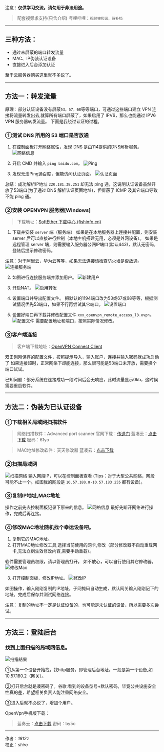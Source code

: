 注意！**仅供学习交流，请勿用于非法用途。**

>配套视频求支持(只含介绍)
>哔哩哔哩：`视频被和谐，待补档`
---
## 三种方法：

* 通过未屏蔽的端口转发流量
* MAC、IP伪装认证设备
* 直接进入后台添加认证

至于云服务器购买这里就不多说了。

---
## 方法一：转发流量
原理：部分认证设备没有屏蔽`53，67，68`等等端口，可通过这些端口建立 VPN 连接将流量转发出去,就算所有端口屏蔽了，如果启用了 IPV6，那么也能通过 IPV6 VPN 服务器转发流量。
下面是我绕过认证的过程。

### ①测试 DNS 所用的 53 端口是否放通
1. 在控制面板打开网络属性，发现 DNS 是由114提供的DNS解析服务。
![网络信息](https://img2.moeblog.vip/images/Nmza.png)

2. 开启 CMD 并输入 `ping baidu.com`。
![Ping](https://img2.moeblog.vip/images/Ni9O.png)

3. 发现无法Ping通百度，但能访问认证页面。
![认证页面](https://img2.moeblog.vip/images/NZaH.png)

总结：成功解析IP地址 `220.181.38.251` 
却无法 ping 通，这说明认证设备虽然开放了53端口(为了通过 DNS 解析认证页面地址)，但屏蔽了 ICMP 及其它端口导致不能 ping 通。

### ②安装 OPENVPN 服务器[Windows]

> 下载地址：[SoftEther 下载中心 (fishinfo.cn)](http://softether.fishinfo.cn/cn.aspx)

1. 下载并安装 `server` 端（服务端）
如果是在本地服务器上连接并配置，则安装 server 后可以直接进行控制（本地主机搭建无用，必须是外网设备）。
如果是远程管理 server 端，则需要输入服务器公网IP端口(默认443)，默认无密码，登陆后提示修改密码。

注意：对于阿里云，华为云等等，如果无法连接请检查防火墙是否放通。
![连接服务端](https://img2.moeblog.vip/images/NN5u.png)

2. 如图进行连接服务端并添加用户。
![新建用户](https://img2.moeblog.vip/images/NUAb.png)

3. 开启NAT。
![启用转发](https://img2.moeblog.vip/images/NePc.png)

4. 设置端口并导出配置文件。
把默认的1194端口改为53或67或68等等，根据测试情况优先53端口，如果不行再尝试其它端口。
![设置端口](https://img2.moeblog.vip/images/Ngmv.png)

5. 设置好端口再下载并修改配置文件 `xxx_openvpn_remote_access_l3.ovpn`。
![配置文件](https://img2.moeblog.vip/images/NnUo.png)
需要配置地址和端口，按照实际情况修改。

### ③客户端连接

> 客户端下载地址：[OpenVPN Connect Client](https://openvpn.net/vpn-client/)

双击刚刚保存的配置文件，按照提示导入，输入账户，连接并输入密码就成功启动了 如果连接超时，正常网络下却能连接，那么很可能是53端口未开放，需要换个端口试试。

已知问题：部分系统在连接成功一段时间后会无响应，此时流量显示0kb，这时候需要重启软件。

---
## 方法二：伪装为已认证设备

### ①下载相关局域网扫描软件
> 网络扫描软件：Advanced port scanner
> 官网下载：[传送门](https://www.advanced-port-scanner.com/cn/)
> 蓝凑云：[点击下载](https://1812z.lanzouw.com/ioeBYxqddje) 密码：61yo

>MAC地址修改软件：天天修改器
>蓝凑云：[点击下载](https://1812z.lanzouw.com/ihiduwgbiah)

### ②扫描局域网
![扫描网络](https://img2.moeblog.vip/images/NtaT.png)
输入网段IP，可以在控制面板查看 (Tips：对于大型公共网络，网段可能不止一个。如图我的网段是 `10.57.180.0-10.57.183.255` 都有设备)。

### ③复制IP地址,MAC地址
操作之前先去控制面板记录下原来的信息。
![网络信息](https://img2.moeblog.vip/images/N58Q.png)
最好先断开网络进行操作，完成后再连接。

### ④修改MAC地址随机找个幸运设备吧。
1. 复制它的MAC地址。
2. 打开MAC地址修改工具,选择当前使用的网卡,修改（部分修改器不自动重载网卡,无法立刻生效修改内容,需要手动重载）。

软件需要管理员权限，请以管理员打开。
如不放心，可以自行使用其它修改器。
![修改Mac](https://img2.moeblog.vip/images/N8As.png)

3. 打开控制面板，修改IP地址。
![修改IP](https://img2.moeblog.vip/images/NkJk.png)

如图操作，输入刚刚复制的IP地址，子网掩码自动生成，默认网关输入刚刚记下的地址，完成后保存并测试网络连接。

注意：复制的地址不一定是认证设备的，也可能是未认证的设备，所以需要多次尝试。

---
## 方法三：登陆后台

### 找到上面扫描的局域网信息。
![扫描结果](https://img2.moeblog.vip/images/NoPn.png)

①从第一个设备开始找，找http服务，即管理后台地址，一般是第一个设备,如10.57.180.2（网关）。

②打开后台就是凑密码了，谷歌:看到的设备型号+默认密码，毕竟公共设施安全性真的差，希望相关负责人能注重网络安全。

③进入后就不必说了，增加个用户。

OpenVpn手机版下载：
> 蓝奏云：[点击下载](https://1812z.lanzoub.com/i5Lhrwhqofe) 密码：by5o

---
作者：*1812z*  
校正：*shiro*
